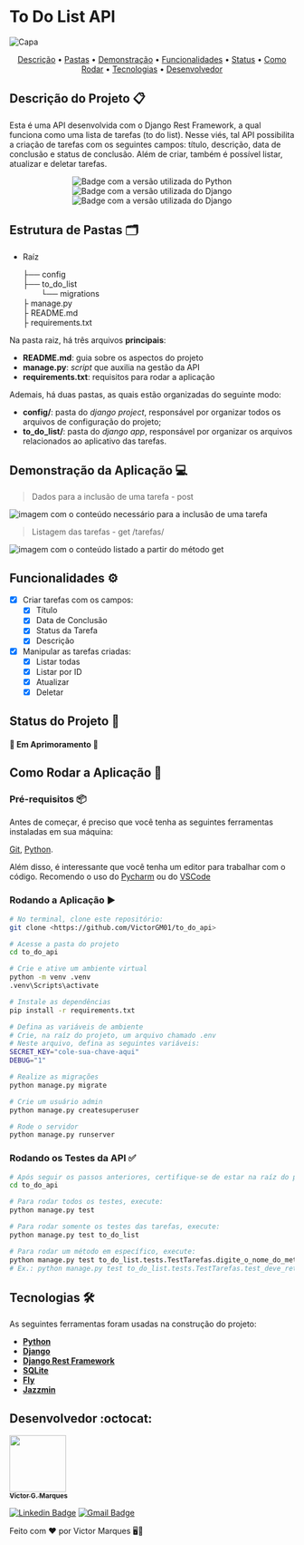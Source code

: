 # To Do List API
![Capa](https://user-images.githubusercontent.com/86068797/209870423-3ba162d9-78d9-4e51-b5e2-c2ccd6424508.png)

<p align="center">
 <a href="#descrição-do-projeto-">Descrição</a> •
 <a href="#estrutura-de-pastas-%EF%B8%8F">Pastas</a> • 
 <a href="#demonstração-da-aplicação-">Demonstração</a> • 
 <a href="#funcionalidades-%EF%B8%8F">Funcionalidades</a> • 
 <a href="#status-do-projeto-">Status</a> • 
 <a href="#como-rodar-a-aplicação-">Como Rodar</a> • 
 <a href="#tecnologias-%EF%B8%8F">Tecnologias</a> • 
 <a href="#desenvolvedor-octocat">Desenvolvedor</a>
</p>

## Descrição do Projeto 📋
Esta é uma API desenvolvida com o Django Rest Framework, a qual funciona como uma lista de tarefas (to do list).
Nesse viés, tal API possibilita a criação de tarefas com os seguintes campos: título, descrição, data de
conclusão e status de conclusão. Além de criar, também é possível listar, atualizar e deletar tarefas.

<div align="center">
    <img alt="Badge com a versão utilizada do Python" src="https://img.shields.io/static/v1?label=PYTHON&message=3.9.9&color=blue&style=for-the-badge&logo=Python"/>
    <img alt="Badge com a versão utilizada do Django" src="https://img.shields.io/static/v1?label=DJANGO&message=4.0.1&color=brightgreen&style=for-the-badge&logo=DJANGO&logoColor=green"/>
    <img alt="Badge com a versão utilizada do Django" src="https://img.shields.io/static/v1?label=D.R.F&message=3.14.0&color=red&style=for-the-badge&logo=DJANGO&logoColor=red"/>
</div>

## Estrutura de Pastas 🗂️
* Raíz

    ├── config <br>
    ├── to_do_list <br>
        &emsp;&emsp; └── migrations <br>
    ├ manage.py <br>
    ├ README.md <br>
    ├ requirements.txt <br>

Na pasta raiz, há três arquivos **principais**:

* **README.md**: guia sobre os aspectos do projeto
* **manage.py**: *script* que auxilia na gestão da API
* **requirements.txt**: requisitos para rodar a aplicação

Ademais, há duas pastas, as quais estão organizadas do seguinte modo:

* **config/**: pasta do *django project*, responsável por organizar todos os arquivos de configuração do projeto;
* **to_do_list/**: pasta do *django app*, responsável por organizar os arquivos relacionados ao aplicativo das tarefas.

## Demonstração da Aplicação 💻
> Dados para a inclusão de uma tarefa - post

<img src="https://user-images.githubusercontent.com/86068797/209858395-8e87eb76-bf26-48c2-a279-6f0c7a55fe6a.png" alt="imagem com o conteúdo necessário para a inclusão de uma tarefa" title="Conteúdo necessário para a inclusão de uma tarefa">

> Listagem das tarefas - get /tarefas/

<img src="https://user-images.githubusercontent.com/86068797/209858766-75770773-f536-4f9d-8852-956e52d6ef84.png" alt="imagem com o conteúdo listado a partir do método get" title="Listagem das tarefas via GET">

## Funcionalidades ⚙️

- [x] Criar tarefas com os campos:
  - [x] Título
  - [x] Data de Conclusão
  - [x] Status da Tarefa
  - [x] Descrição
- [x] Manipular as tarefas criadas:
  - [x] Listar todas
  - [x] Listar por ID
  - [x] Atualizar
  - [x] Deletar

## Status do Projeto 🔔
#### 🚧 Em Aprimoramento 🚧 

## Como Rodar a Aplicação 🚀

### Pré-requisitos 📦
Antes de começar, é preciso que você tenha as seguintes ferramentas instaladas em sua máquina:

[Git](https://git-scm.com/), [Python](https://www.python.org/downloads/release/python-390/).

Além disso, é interessante que você tenha um editor para trabalhar com o código. Recomendo o uso do [Pycharm](https://www.jetbrains.com/pycharm/download/#section=windows) ou do [VSCode](https://code.visualstudio.com/)

### Rodando a Aplicação ▶
```bash
# No terminal, clone este repositório:
git clone <https://github.com/VictorGM01/to_do_api>

# Acesse a pasta do projeto
cd to_do_api

# Crie e ative um ambiente virtual
python -m venv .venv
.venv\Scripts\activate

# Instale as dependências
pip install -r requirements.txt

# Defina as variáveis de ambiente
# Crie, na raíz do projeto, um arquivo chamado .env
# Neste arquivo, defina as seguintes variáveis:
SECRET_KEY="cole-sua-chave-aqui"
DEBUG="1"

# Realize as migrações
python manage.py migrate

# Crie um usuário admin
python manage.py createsuperuser

# Rode o servidor
python manage.py runserver
```

### Rodando os Testes da API ✅
```bash
# Após seguir os passos anteriores, certifique-se de estar na raíz do projeto
cd to_do_api

# Para rodar todos os testes, execute:
python manage.py test

# Para rodar somente os testes das tarefas, execute:
python manage.py test to_do_list

# Para rodar um método em específico, execute:
python manage.py test to_do_list.tests.TestTarefas.digite_o_nome_do_metodo_aqui
# Ex.: python manage.py test to_do_list.tests.TestTarefas.test_deve_retornar_status_code_200_no_metodo_get
```

## Tecnologias 🛠️
As seguintes ferramentas foram usadas na construção do projeto:

* [**Python**](https://www.python.org/downloads/release/python-399/)
* [**Django**](https://www.djangoproject.com/)
* [**Django Rest Framework**](https://www.django-rest-framework.org/)
* [**SQLite**](https://www.sqlite.org/index.html)
* [**Fly**](https://fly.io/docs/)
* [**Jazzmin**](https://django-jazzmin.readthedocs.io/)

## Desenvolvedor :octocat:
[<img src="https://avatars.githubusercontent.com/u/86068797?s=400&u=043c0b1479770ac997f0cf5a31c986a2815ce810&v=4" width=100><br><sub> <strong>Victor G. Marques</strong> </sub>](https://github.com/VictorGM01)

[![Linkedin Badge](https://img.shields.io/badge/-LinkedIn-blue?style=flat-square&logo=Linkedin&logoColor=white&link=https://www.linkedin.com/in/victor-marques-profile)](https://www.linkedin.com/in/victor-marques-profile/)
[![Gmail Badge](https://img.shields.io/badge/-Gmail-red?style=flat-square&logo=Gmail&logoColor=white&link=https://www.linkedin.com/in/victor-marques-profile)](mailto:victormarques8801@gmail.com")

Feito com ❤️ por Victor Marques 🖥️🔬